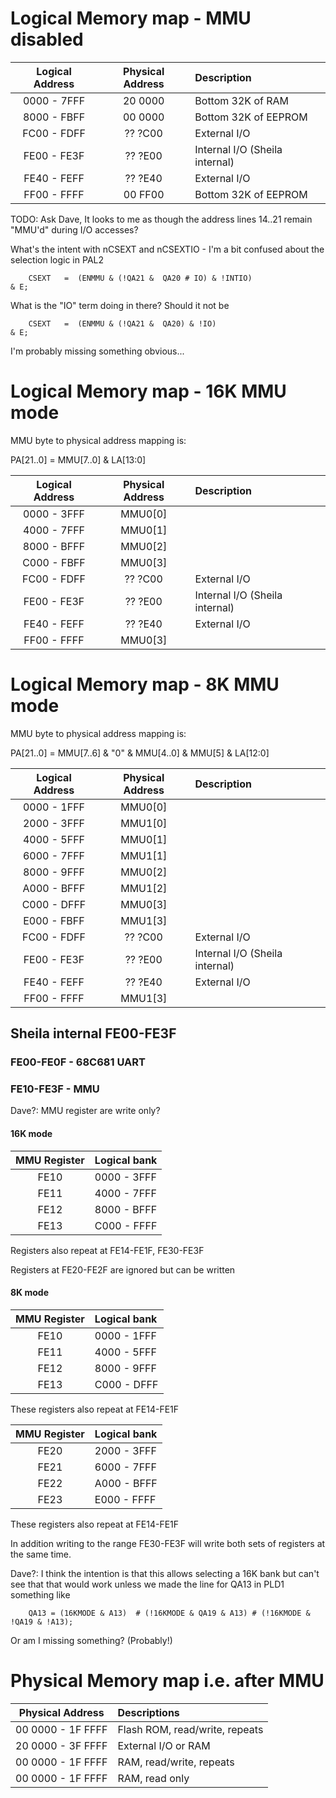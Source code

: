 # Logical Memory map - MMU disabled

| Logical Address   | Physical Address  | Description                       |
| :---:             | :---:             | :---                              |
| 0000 - 7FFF       | 20 0000           | Bottom 32K of RAM                 |
| 8000 - FBFF       | 00 0000           | Bottom 32K of EEPROM              |
| FC00 - FDFF       | ?? ?C00           | External I/O                      |
| FE00 - FE3F       | ?? ?E00           | Internal I/O (Sheila internal)    |
| FE40 - FEFF       | ?? ?E40           | External I/O                      |
| FF00 - FFFF       | 00 FF00           | Bottom 32K of EEPROM              |

TODO: Ask Dave, It looks to me as though the address lines 14..21 remain "MMU'd" during I/O accesses?

What's the intent with nCSEXT and nCSEXTIO - I'm a bit confused about the selection logic in PAL2

        CSEXT   =  (ENMMU & (!QA21 &  QA20 # IO) & !INTIO)                   & E;

What is the "IO" term doing in there? Should it not be

        CSEXT   =  (ENMMU & (!QA21 &  QA20) & !IO)                           & E;

I'm probably missing something obvious...

# Logical Memory map - 16K MMU mode

MMU byte to physical address mapping is:

PA[21..0] = MMU[7..0] & LA[13:0]


| Logical Address   | Physical Address  | Description                       |
| :---:             | :---:             | :---                              |
| 0000 - 3FFF       | MMU0[0]           |                                   |
| 4000 - 7FFF       | MMU0[1]           |                                   |
| 8000 - BFFF       | MMU0[2]           |                                   |
| C000 - FBFF       | MMU0[3]           |                                   |
| FC00 - FDFF       | ?? ?C00           | External I/O                      |
| FE00 - FE3F       | ?? ?E00           | Internal I/O (Sheila internal)    |
| FE40 - FEFF       | ?? ?E40           | External I/O                      |
| FF00 - FFFF       | MMU0[3]           |                                   |

# Logical Memory map - 8K MMU mode

MMU byte to physical address mapping is:

PA[21..0] = MMU[7..6] & "0" & MMU[4..0] & MMU[5] & LA[12:0]

| Logical Address   | Physical Address  | Description                       |
| :---:             | :---:             | :---                              |
| 0000 - 1FFF       | MMU0[0]           |                                   |
| 2000 - 3FFF       | MMU1[0]           |                                   |
| 4000 - 5FFF       | MMU0[1]           |                                   |
| 6000 - 7FFF       | MMU1[1]           |                                   |
| 8000 - 9FFF       | MMU0[2]           |                                   |
| A000 - BFFF       | MMU1[2]           |                                   |
| C000 - DFFF       | MMU0[3]           |                                   |
| E000 - FBFF       | MMU1[3]           |                                   |
| FC00 - FDFF       | ?? ?C00           | External I/O                      |
| FE00 - FE3F       | ?? ?E00           | Internal I/O (Sheila internal)    |
| FE40 - FEFF       | ?? ?E40           | External I/O                      |
| FF00 - FFFF       | MMU1[3]           |                                   |


## Sheila internal FE00-FE3F

### FE00-FE0F - 68C681 UART



### FE10-FE3F - MMU

Dave?: MMU register are write only? 

#### 16K mode

| MMU Register   | Logical bank |
| :---:          | :---         |
| FE10           | 0000 - 3FFF  |
| FE11           | 4000 - 7FFF  |
| FE12           | 8000 - BFFF  |
| FE13           | C000 - FFFF  |

Registers also repeat at FE14-FE1F, FE30-FE3F

Registers at FE20-FE2F are ignored but can be written

#### 8K mode

| MMU Register   | Logical bank |
| :---:          | :---         |
| FE10           | 0000 - 1FFF  |
| FE11           | 4000 - 5FFF  |
| FE12           | 8000 - 9FFF  |
| FE13           | C000 - DFFF  |

These registers also repeat at FE14-FE1F

| MMU Register   | Logical bank |
| :---:          | :---         |
| FE20           | 2000 - 3FFF  |
| FE21           | 6000 - 7FFF  |
| FE22           | A000 - BFFF  |
| FE23           | E000 - FFFF  |

These registers also repeat at FE14-FE1F

In addition writing to the range FE30-FE3F will write both sets of registers at the same time.

Dave?: I think the intention is that this allows selecting a 16K bank but can't see that that would work unless we made the line for QA13 in PLD1 something like

        QA13 = (16KMODE & A13)  # (!16KMODE & QA19 & A13) # (!16KMODE & !QA19 & !A13);

Or am I missing something? (Probably!)


# Physical Memory map i.e. after MMU

| Physical Address  | Descriptions                                          |
| :---:             | :---                                                  |
| 00 0000 - 1F FFFF | Flash ROM, read/write, repeats                        |
| 20 0000 - 3F FFFF | External I/O or RAM                                   |
| 00 0000 - 1F FFFF | RAM, read/write, repeats                              |
| 00 0000 - 1F FFFF | RAM, read only                                        |
